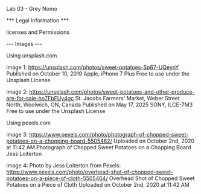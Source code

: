 Lab 03 - Grey Nomo

*** Legal Information ***

licenses and Permissions

--- Images ---

Using unsplash.com

image 1: 
https://unsplash.com/photos/sweet-potatoes-Sp67-UQeynY
Published on October 10, 2019
Apple, iPhone 7 Plus
Free to use under the Unsplash License

image 2:
https://unsplash.com/photos/sweet-potatoes-and-other-produce-are-for-sale-ho7FbFUy4gc
St. Jacobs Farmers' Market, Weber Street North, Woolwich, ON, Canada
Published on May 17, 2025
SONY, ILCE-7M3
Free to use under the Unsplash License

Using pexels.com

image 3:
https://www.pexels.com/photo/photograph-of-chopped-sweet-potatoes-on-a-chopping-board-5505462/
Uploaded on October 2nd, 2020 at 11:42 AM
Photograph of Chopped Sweet Potatoes on a Chopping Board
Jess Loiterton

image 4:
Photo by Jess Loiterton from Pexels: https://www.pexels.com/photo/overhead-shot-of-chopped-sweet-potatoes-on-a-piece-of-cloth-5505464/
Overhead Shot of Chopped Sweet Potatoes on a Piece of Cloth
Uploaded on October 2nd, 2020 at 11:42 AM
